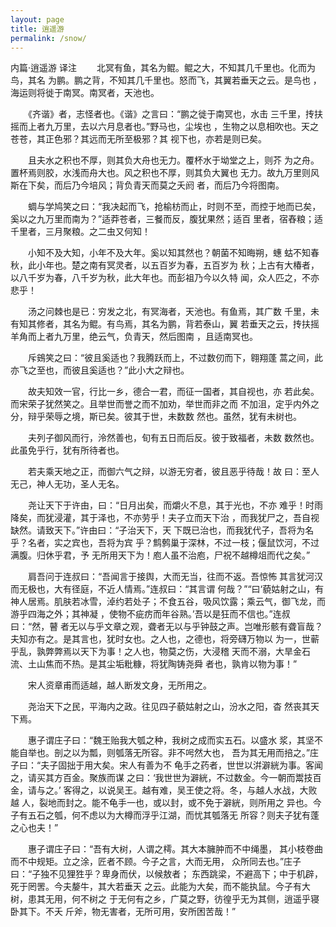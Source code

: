 ```yaml
---
layout: page
title: 逍遥游
permalink: /snow/
---
```


内篇·逍遥游 译注
　　北冥有鱼，其名为鲲。鲲之大，不知其几千里也。化而为鸟，其名 为鹏。鹏之背，不知其几千里也。怒而飞，其翼若垂天之云。是鸟也 ，海运则将徙于南冥。南冥者，天池也。

　　《齐谐》者，志怪者也。《谐》之言曰：“鹏之徙于南冥也，水击 三千里，抟扶摇而上者九万里，去以六月息者也。”野马也，尘埃也 ，生物之以息相吹也。天之苍苍，其正色邪？其远而无所至极邪？其 视下也，亦若是则已矣。

　　且夫水之积也不厚，则其负大舟也无力。覆杯水于坳堂之上，则芥 为之舟。置杯焉则胶，水浅而舟大也。风之积也不厚，则其负大翼也 无力。故九万里则风斯在下矣，而后乃今培风；背负青天而莫之夭阏 者，而后乃今将图南。

　　蜩与学鸠笑之曰：“我决起而飞，抢榆枋而止，时则不至，而控于地而已矣，奚以之九万里而南为？”适莽苍者，三餐而反，腹犹果然；适百 里者，宿舂粮；适千里者，三月聚粮。之二虫又何知！

　　小知不及大知，小年不及大年。奚以知其然也？朝菌不知晦朔，蟪 蛄不知春秋，此小年也。楚之南有冥灵者，以五百岁为春，五百岁为 秋；上古有大椿者，以八千岁为春，八千岁为秋，此大年也。而彭祖乃今以久特 闻，众人匹之，不亦悲乎！

　　汤之问棘也是已：穷发之北，有冥海者，天池也。有鱼焉，其广数 千里，未有知其修者，其名为鲲。有鸟焉，其名为鹏，背若泰山，翼 若垂天之云，抟扶摇羊角而上者九万里，绝云气，负青天，然后图南 ，且适南冥也。

　　斥鴳笑之曰：“彼且奚适也？我腾跃而上，不过数仞而下，翱翔蓬 蒿之间，此亦飞之至也，而彼且奚适也？”此小大之辩也。

　　故夫知效一官，行比一乡，德合一君，而征一国者，其自视也，亦 若此矣。而宋荣子犹然笑之。且举世而誉之而不加劝，举世而非之而 不加沮，定乎内外之分，辩乎荣辱之境，斯已矣。彼其于世，未数数 然也。虽然，犹有未树也。

　　夫列子御风而行，泠然善也，旬有五日而后反。彼于致福者，未数 数然也。此虽免乎行，犹有所待者也。

　　若夫乘天地之正，而御六气之辩，以游无穷者，彼且恶乎待哉！故 曰：至人无己，神人无功，圣人无名。

　　尧让天下于许由，曰：“日月出矣，而爝火不息，其于光也，不亦 难乎！时雨降矣，而犹浸灌，其于泽也，不亦劳乎！夫子立而天下治 ，而我犹尸之，吾自视缺然。请致天下。”许由曰：“子治天下，天 下既已治也，而我犹代子，吾将为名乎？名者，实之宾也，吾将为宾 乎？鹪鹩巢于深林，不过一枝；偃鼠饮河，不过满腹。归休乎君，予 无所用天下为！庖人虽不治庖，尸祝不越樽俎而代之矣。”

　　肩吾问于连叔曰：“吾闻言于接舆，大而无当，往而不返。吾惊怖 其言犹河汉而无极也，大有径庭，不近人情焉。”连叔曰：“其言谓 何哉？”“曰‘藐姑射之山，有神人居焉。肌肤若冰雪，淖约若处子；不食五谷，吸风饮露；乘云气，御飞龙，而游乎四海之外；其神凝 ，使物不疵疠而年谷熟。’吾以是狂而不信也。”连叔曰：“然，瞽 者无以与乎文章之观，聋者无以与乎钟鼓之声。岂唯形骸有聋盲哉？ 夫知亦有之。是其言也，犹时女也。之人也，之德也，将旁礴万物以 为一，世蕲乎乱，孰弊弊焉以天下为事！之人也，物莫之伤，大浸稽 天而不溺，大旱金石流、土山焦而不热。是其尘垢粃糠，将犹陶铸尧舜 者也，孰肯以物为事！”

　　宋人资章甫而适越，越人断发文身，无所用之。

　　尧治天下之民，平海内之政。往见四子藐姑射之山，汾水之阳，杳 然丧其天下焉。

　　惠子谓庄子曰：“魏王贻我大瓠之种，我树之成而实五石。以盛水 浆，其坚不能自举也。剖之以为瓢，则瓠落无所容。非不呺然大也， 吾为其无用而掊之。”庄子曰：“夫子固拙于用大矣。宋人有善为不 龟手之药者，世世以洴澼絖为事。客闻之，请买其方百金。聚族而谋 之曰：‘我世世为澼絖，不过数金。今一朝而鬻技百金，请与之。’ 客得之，以说吴王。越有难，吴王使之将。冬，与越人水战，大败越 人，裂地而封之。能不龟手一也，或以封，或不免于澼絖，则所用之 异也。今子有五石之瓠，何不虑以为大樽而浮乎江湖，而忧其瓠落无 所容？则夫子犹有蓬之心也夫！”

　　惠子谓庄子曰：“吾有大树，人谓之樗。其大本臃肿而不中绳墨， 其小枝卷曲而不中规矩。立之涂，匠者不顾。今子之言，大而无用， 众所同去也。”庄子曰：“子独不见狸狌乎？卑身而伏，以候敖者； 东西跳梁，不避高下；中于机辟，死于罔罟。今夫嫠牛，其大若垂天 之云。此能为大矣，而不能执鼠。今子有大树，患其无用，何不树之 于无何有之乡，广莫之野，彷徨乎无为其侧，逍遥乎寝卧其下。不夭 斤斧，物无害者，无所可用，安所困苦哉！”
